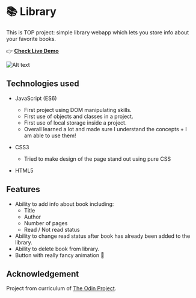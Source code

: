 # 📚 Library

This is TOP project: simple library webapp which lets you store info about your favorite books.

👉 [**Check Live Demo**](https://mcalijr.github.io/library/)

![Alt text](/imgs/READMEscreen.jpg "Design - Starting game screen")

## Technologies used

- JavaScript (ES6)

  - First project using DOM manipulating skills.
  - First use of objects and classes in a project.
  - First use of local storage inside a project.
  - Overall learned a lot and made sure I understand the concepts + I am able to use them!

- CSS3

  - Tried to make design of the page stand out using pure CSS

- HTML5

## Features

- Ability to add info about book including:
  - Title
  - Author
  - Number of pages
  - Read / Not read status
- Ability to change read status after book has already been added to the library.
- Ability to delete book from library.
- Button with really fancy animation 👀

## Acknowledgement

Project from curriculum of [The Odin Project](https://www.theodinproject.com/paths/full-stack-javascript/courses/javascript/lessons/library).
